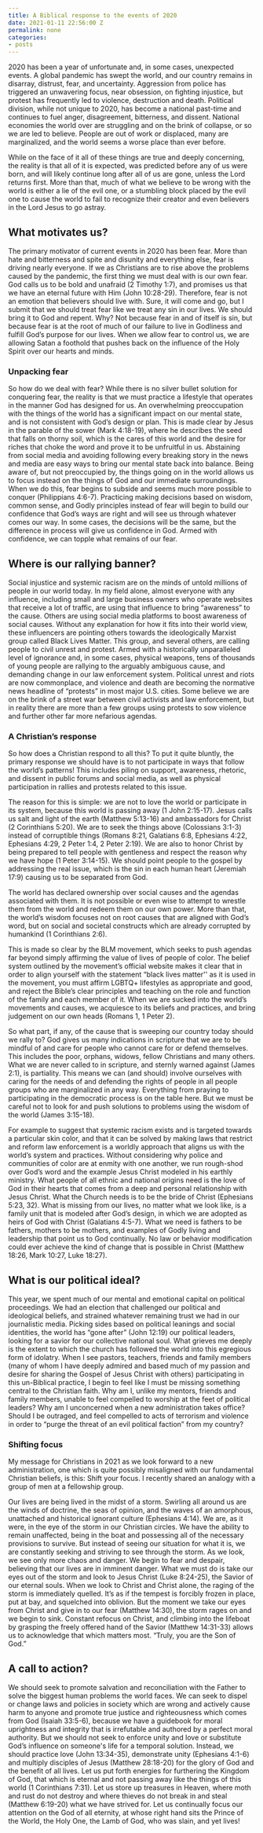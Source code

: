 ```yaml
---
title: A Biblical response to the events of 2020
date: 2021-01-11 22:56:00 Z
permalink: none
categories:
- posts
---
```


2020 has been a year of unfortunate and, in some cases, unexpected events. A global pandemic has swept the world, and our country remains in disarray, distrust, fear, and uncertainty. Aggression from police has triggered an unwavering focus, near obsession, on fighting injustice, but protest has frequently led to violence, destruction and death. Political division, while not unique to 2020, has become a national past-time and continues to fuel anger, disagreement, bitterness, and dissent. National economies the world over are struggling and on the brink of collapse, or so we are led to believe. People are out of work or displaced, many are marginalized, and the world seems a worse place than ever before.

While on the face of it all of these things are true and deeply concerning, the reality is that all of it is expected, was predicted before any of us were born, and will likely continue long after all of us are gone, unless the Lord returns first. More than that, much of what we believe to be wrong with the world is either a lie of the evil one, or a stumbling block placed by the evil one to cause the world to fail to recognize their creator and even believers in the Lord Jesus to go astray.

## What motivates us?

The primary motivator of current events in 2020 has been fear. More than hate and bitterness and spite and disunity and everything else, fear is driving nearly everyone. If we as Christians are to rise above the problems caused by the pandemic, the first thing we must deal with is our own fear. God calls us to be bold and unafraid (2 Timothy 1:7), and promises us that we have an eternal future with Him (John 10:28-29). Therefore, fear is not an emotion that believers should live with. Sure, it will come and go, but I submit that we should treat fear like we treat any sin in our lives. We should bring it to God and repent. Why? Not because fear in and of itself is sin, but because fear is at the root of much of our failure to live in Godliness and fulfill God’s purpose for our lives. When we allow fear to control us, we are allowing Satan a foothold that pushes back on the influence of the Holy Spirit over our hearts and minds.

### Unpacking fear

So how do we deal with fear? While there is no silver bullet solution for conquering fear, the reality is that we must practice a lifestyle that operates in the manner God has designed for us. An overwhelming preoccupation with the things of the world has a significant impact on our mental state, and is not consistent with God’s design or plan. This is made clear by Jesus in the parable of the sower (Mark 4:18-19), where he describes the seed that falls on thorny soil, which is the cares of this world and the desire for riches that choke the word and prove it to be unfruitful in us. Abstaining from social media and avoiding following every breaking story in the news and media are easy ways to bring our mental state back into balance. Being aware of, but not preoccupied by, the things going on in the world allows us to focus instead on the things of God and our immediate surroundings. When we do this, fear begins to subside and seems much more possible to conquer (Philippians 4:6-7). Practicing making decisions based on wisdom, common sense, and Godly principles instead of fear will begin to build our confidence that God’s ways are right and will see us through whatever comes our way. In some cases, the decisions will be the same, but the difference in process will give us confidence in God. Armed with confidence, we can topple what remains of our fear.

## Where is our rallying banner?

Social injustice and systemic racism are on the minds of untold millions of people in our world today. In my field alone, almost everyone with any influence, including small and large business owners who operate websites that receive a lot of traffic, are using that influence to bring “awareness” to the cause. Others are using social media platforms to boost awareness of social causes. Without any explanation for how it fits into their world view, these influencers are pointing others towards the ideologically Marxist group called Black Lives Matter. This group, and several others, are calling people to civil unrest and protest. Armed with a historically unparalleled level of ignorance and, in some cases, physical weapons, tens of thousands of young people are rallying to the arguably ambiguous cause, and demanding change in our law enforcement system. Political unrest and riots are now commonplace, and violence and death are becoming the normative news headline of “protests” in most major U.S. cities. Some believe we are on the brink of a street war between civil activists and law enforcement, but in reality there are more than a few groups using protests to sow violence and further other far more nefarious agendas.

### A Christian’s response

So how does a Christian respond to all this? To put it quite bluntly, the primary response we should have is to not participate in ways that follow the world’s patterns! This includes piling on support, awareness, rhetoric, and dissent in public forums and social media, as well as physical participation in rallies and protests related to this issue.

The reason for this is simple: we are not to love the world or participate in its system, because this world is passing away (1 John 2:15-17).  Jesus calls us salt and light of the earth (Matthew 5:13-16) and ambassadors for Christ (2 Corinthians 5:20). We are to seek the things above (Colossians 3:1-3) instead of corruptible things (Romans 8:21, Galatians 6:8, Ephesians 4:22, Ephesians 4:29, 2 Peter 1:4, 2 Peter 2:19). We are also to honor Christ by being prepared to tell people with gentleness and respect the reason why we have hope (1 Peter 3:14-15). We should point people to the gospel by addressing the real issue, which is the sin in each human heart (Jeremiah 17:9) causing us to be separated from God.

The world has declared ownership over social causes and the agendas associated with them. It is not possible or even wise to attempt to wrestle them from the world and redeem them on our own power. More than that, the world’s wisdom focuses not on root causes that are aligned with God’s word, but on social and societal constructs which are already corrupted by humankind (1 Corinthians 2:6).

This is made so clear by the BLM movement, which seeks to push agendas far beyond simply affirming the value of lives of people of color. The belief system outlined by the movement’s official website makes it clear that in order to align yourself with the statement “black lives matter'' as it is used in the movement, you must affirm LGBTQ+ lifestyles as appropriate and good, and reject the Bible’s clear principles and teaching on the role and function of the family and each member of it. When we are sucked into the world’s movements and causes, we acquiesce to its beliefs and practices, and bring judgement on our own heads (Romans 1, 1 Peter 2).

So what part, if any, of the cause that is sweeping our country today should we rally to? God gives us many indications in scripture that we are to be mindful of and care for people who cannot care for or defend themselves. This includes the poor, orphans, widows, fellow Christians and many others. What we are never called to in scripture, and sternly warned against (James 2:1), is partiality. This means we can (and should) involve ourselves with caring for the needs of and defending the rights of people in all people groups who are marginalized in any way. Everything from praying to participating in the democratic process is on the table here. But we must be careful not to look for and push solutions to problems using the wisdom of the world (James 3:15-18).

For example to suggest that systemic racism exists and is targeted towards a particular skin color, and that it can be solved by making laws that restrict and reform law enforcement is a worldly approach that aligns us with the world’s system and practices. Without considering why police and communities of color are at enmity with one another, we run rough-shod over God’s word and the example Jesus Christ modeled in his earthly ministry. What people of all ethnic and national origins need is the love of God in their hearts that comes from a deep and personal relationship with Jesus Christ. What the Church needs is to be the bride of Christ (Ephesians 5:23, 32). What is missing from our lives, no matter what we look like, is a family unit that is modeled after God’s design, in which we are adopted as heirs of God with Christ (Galatians 4:5-7). What we need is fathers to be fathers, mothers to be mothers, and examples of Godly living and leadership that point us to God continually. No law or behavior modification could ever achieve the kind of change that is possible in Christ (Matthew 18:26, Mark 10:27, Luke 18:27).

## What is our political ideal?

This year, we spent much of our mental and emotional capital on political proceedings. We had an election that challenged our political and ideological beliefs, and strained whatever remaining trust we had in our journalistic media. Picking sides based on political leanings and social identities, the world has “gone after” (John 12:19) our political leaders, looking for a savior for our collective national soul. What grieves me deeply is the extent to which the church has followed the world into this egregious form of idolatry. When I see pastors, teachers, friends and family members (many of whom I have deeply admired and based much of my passion and desire for sharing the Gospel of Jesus Christ with others) participating in this un-Biblical practice, I begin to feel like I must be missing something central to the Christian faith. Why am I, unlike my mentors, friends and family members, unable to feel compelled to worship at the feet of political leaders? Why am I unconcerned when a new administration takes office? Should I be outraged, and feel compelled to acts of terrorism and violence in order to “purge the threat of an evil political faction” from my country?

### Shifting focus

My message for Christians in 2021 as we look forward to a new administration, one which is quite possibly misaligned with our fundamental Christian beliefs, is this: Shift your focus. I recently shared an analogy with a group of men at a fellowship group.

Our lives are being lived in the midst of a storm. Swirling all around us are the winds of doctrine, the seas of opinion, and the waves of an amorphous, unattached and historical ignorant culture (Ephesians 4:14). We are, as it were, in the eye of the storm in our Christian circles. We have the ability to remain unaffected, being in the boat and possessing all of the necessary provisions to survive. But instead of seeing our situation for what it is, we are constantly seeking and striving to see through the storm. As we look, we see only more chaos and danger. We begin to fear and despair, believing that our lives are in imminent danger. What we must do is take our eyes out of the storm and look to Jesus Christ (Luke 8:24-25), the Savior of our eternal souls. When we look to Christ and Christ alone, the raging of the storm is immediately quelled. It’s as if the tempest is forcibly frozen in place, put at bay, and squelched into oblivion. But the moment we take our eyes from Christ and give in to our fear (Matthew 14:30), the storm rages on and we begin to sink. Constant refocus on Christ, and climbing into the lifeboat by grasping the freely offered hand of the Savior (Matthew 14:31-33) allows us to acknowledge that which matters most. “Truly, you are the Son of God.”

## A call to action?

We should seek to promote salvation and reconciliation with the Father to solve the biggest human problems the world faces. We can seek to dispel or change laws and policies in society which are wrong and actively cause harm to anyone and promote true justice and righteousness which comes from God (Isaiah 33:5-6), because we have a guidebook for moral uprightness and integrity that is irrefutable and authored by a perfect moral authority. But we should not seek to enforce unity and love or substitute God’s influence on someone's life for a temporal solution. Instead, we should practice love (John 13:34-35), demonstrate unity (Ephesians 4:1-6) and multiply disciples of Jesus (Matthew 28:18-20) for the glory of God and the benefit of all lives. Let us put forth energies for furthering the Kingdom of God, that which is eternal and not passing away like the things of this world (1 Corinthians 7:31). Let us store up treasures in Heaven, where moth and rust do not destroy and where thieves do not break in and steal (Matthew 6:19-20) what we have strived for. Let us continually focus our attention on the God of all eternity, at whose right hand sits the Prince of the World, the Holy One, the Lamb of God, who was slain, and yet lives!